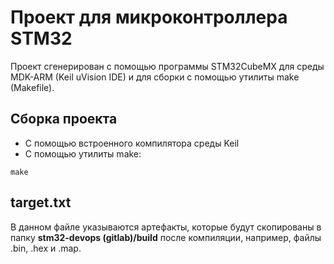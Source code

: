# Проект для микроконтроллера STM32

Проект сгенерирован с помощью программы STM32CubeMX для среды MDK-ARM (Keil uVision IDE) и для сборки с помощью утилиты make (Makefile).

## Сборка проекта
- С помощью встроенного компилятора среды Keil
- С помощью утилиты make:
```
make
```

## target.txt
В данном файле указываются артефакты, которые будут скопированы в папку **stm32-devops (gitlab)/build** после компиляции, например, файлы .bin, .hex и .map.
